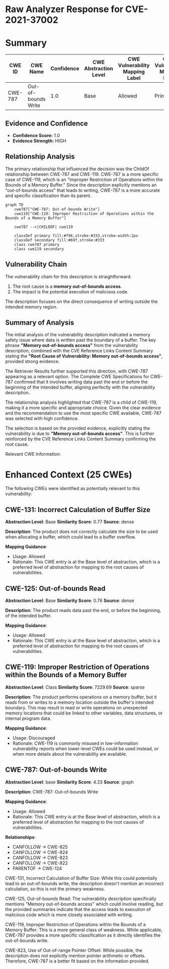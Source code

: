 # Raw Analyzer Response for CVE-2021-37002

# Summary
| CWE ID | CWE Name | Confidence | CWE Abstraction Level | CWE Vulnerability Mapping Label | CWE-Vulnerability Mapping Notes |
|---|---|---|---|---|---|
| CWE-787 | Out-of-bounds Write | 1.0 | Base | Allowed | Primary CWE |

## Evidence and Confidence

*   **Confidence Score:** 1.0
*   **Evidence Strength:** HIGH

## Relationship Analysis
The primary relationship that influenced the decision was the ChildOf relationship between CWE-787 and CWE-119. CWE-787 is a more specific case of CWE-119, which is an "Improper Restriction of Operations within the Bounds of a Memory Buffer." Since the description explicitly mentions an "out-of-bounds access" that leads to writing, CWE-787 is a more accurate and specific classification than its parent.

```mermaid
graph TD
    cwe787["CWE-787: Out-of-bounds Write"]
    cwe119["CWE-119: Improper Restriction of Operations within the Bounds of a Memory Buffer"]
    
    cwe787 -->|CHILDOF| cwe119
    
    classDef primary fill:#f96,stroke:#333,stroke-width:2px
    classDef secondary fill:#69f,stroke:#333
    class cwe787 primary
    class cwe119 secondary
```

## Vulnerability Chain
The vulnerability chain for this description is straightforward.

1.  The root cause is a **memory out-of-bounds access**.
2.  The impact is the potential execution of malicious code.

The description focuses on the direct consequence of writing outside the intended memory region.

## Summary of Analysis
The initial analysis of the vulnerability description indicated a memory safety issue where data is written past the boundary of a buffer. The key phrase **"Memory out-of-bounds access"** from the vulnerability description, combined with the CVE Reference Links Content Summary stating the **"Root Cause of Vulnerability: Memory out-of-bounds access"**, provided strong evidence.

The Retriever Results further supported this direction, with CWE-787 appearing as a relevant option. The Complete CWE Specifications for CWE-787 confirmed that it involves writing data past the end or before the beginning of the intended buffer, aligning perfectly with the vulnerability description.

The relationship analysis highlighted that CWE-787 is a child of CWE-119, making it a more specific and appropriate choice. Given the clear evidence and the recommendation to use the most specific CWE available, CWE-787 was selected with high confidence.

The selection is based on the provided evidence, explicitly stating the vulnerability is due to **"Memory out-of-bounds access"**. This is further reinforced by the CVE Reference Links Content Summary confirming the root cause.

Relevant CWE Information:

# Enhanced Context (25 CWEs)
The following CWEs were identified as potentially relevant to this vulnerability:

## CWE-131: Incorrect Calculation of Buffer Size
**Abstraction Level**: Base
**Similarity Score**: 0.77
**Source**: dense

**Description**:
The product does not correctly calculate the size to be used when allocating a buffer, which could lead to a buffer overflow.

**Mapping Guidance**:
- Usage: Allowed
- Rationale: This CWE entry is at the Base level of abstraction, which is a preferred level of abstraction for mapping to the root causes of vulnerabilities.

## CWE-125: Out-of-bounds Read
**Abstraction Level**: Base
**Similarity Score**: 0.76
**Source**: dense

**Description**:
The product reads data past the end, or before the beginning, of the intended buffer.

**Mapping Guidance**:
- Usage: Allowed
- Rationale: This CWE entry is at the Base level of abstraction, which is a preferred level of abstraction for mapping to the root causes of vulnerabilities.

## CWE-119: Improper Restriction of Operations within the Bounds of a Memory Buffer
**Abstraction Level**: Class
**Similarity Score**: 7229.69
**Source**: sparse

**Description**:
The product performs operations on a memory buffer, but it reads from or writes to a memory location outside the buffer's intended boundary. This may result in read or write operations on unexpected memory locations that could be linked to other variables, data structures, or internal program data.

**Mapping Guidance**:
- Usage: Discouraged
- Rationale: CWE-119 is commonly misused in low-information vulnerability reports when lower-level CWEs could be used instead, or when more details about the vulnerability are available.

## CWE-787: Out-of-bounds Write
**Abstraction Level**: base
**Similarity Score**: 4.33
**Source**: graph

**Description**:
CWE-787: Out-of-bounds Write

**Mapping Guidance**:
- Usage: Allowed
- Rationale: This CWE entry is at the Base level of abstraction, which is a preferred level of abstraction for mapping to the root causes of vulnerabilities.

**Relationships**:
- CANFOLLOW -> CWE-825
- CANFOLLOW -> CWE-824
- CANFOLLOW -> CWE-823
- CANFOLLOW -> CWE-822
- PARENTOF -> CWE-124

CWE-131, Incorrect Calculation of Buffer Size: While this could potentially lead to an out-of-bounds write, the description doesn't mention an incorrect calculation, so this is not the primary weakness.

CWE-125, Out-of-bounds Read: The vulnerability description specifically mentions "Memory out-of-bounds access" which could involve reading, but the provided summaries indicate that the access leads to execution of malicious code which is more closely associated with writing.

CWE-119, Improper Restriction of Operations within the Bounds of a Memory Buffer: This is a more general class of weakness. While applicable, CWE-787 provides a more specific classification as it directly identifies the out-of-bounds write.

CWE-823, Use of Out-of-range Pointer Offset: While possible, the description does not explicitly mention pointer arithmetic or offsets. Therefore, CWE-787 is a better fit based on the information provided.
